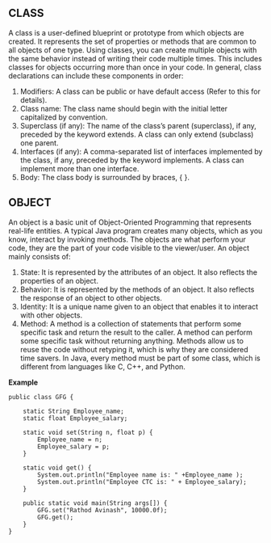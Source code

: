 ## CLASS

A class is a user-defined blueprint or prototype from which objects are created.
It represents the set of properties or methods that are common to all objects of one type.
Using classes, you can create multiple objects with the same behavior instead of writing their code multiple times.
This includes classes for objects occurring more than once in your code. 
In general, class declarations can include these components in order: 

1. Modifiers: A class can be public or have default access (Refer to this for details).
2. Class name: The class name should begin with the initial letter capitalized by convention.
3. Superclass (if any): The name of the class’s parent (superclass), if any, preceded by the keyword extends. A class can only extend (subclass) one parent.
4. Interfaces (if any): A comma-separated list of interfaces implemented by the class, if any, preceded by the keyword implements. A class can implement more than one interface.
5. Body: The class body is surrounded by braces, { }.

## OBJECT

An object is a basic unit of Object-Oriented Programming that represents real-life entities.
A typical Java program creates many objects, which as you know, interact by invoking methods. 
The objects are what perform your code, they are the part of your code visible to the viewer/user. 
An object mainly consists of: 

1. State: It is represented by the attributes of an object. It also reflects the properties of an object.
2. Behavior: It is represented by the methods of an object. It also reflects the response of an object to other objects.
3. Identity: It is a unique name given to an object that enables it to interact with other objects.
4. Method: A method is a collection of statements that perform some specific task and return the result to the caller.
A method can perform some specific task without returning anything. Methods allow us to reuse the code without retyping it, which is why they are considered time savers. 
In Java, every method must be part of some class, which is different from languages like C, C++, and Python. 

**Example**
```
public class GFG { 
	
	static String Employee_name; 
	static float Employee_salary; 

	static void set(String n, float p) { 
		Employee_name = n; 
		Employee_salary = p; 
	} 

	static void get() { 
		System.out.println("Employee name is: " +Employee_name ); 
		System.out.println("Employee CTC is: " + Employee_salary); 
	} 

	public static void main(String args[]) { 
		GFG.set("Rathod Avinash", 10000.0f); 
		GFG.get(); 
	} 
} 
```
